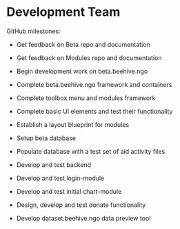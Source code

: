 # Development Team

GitHub milestones:

- Get feedback on Beta repo and documentation

- Get feedback on Modules repo and documentation

- Begin development work on beta.beehive.ngo

- Complete beta.beehive.ngo framework and containers

- Complete toolbox menu and modules framework

- Complete basic UI elements and test their functionality

- Establish a layout blueprint for modules

- Setup beta database

- Populate database with a test set of aid activity files

- Develop and test backend

- Develop and test login-module

- Develop and test initial chart-module

- Design, develop and test donate functionality

- Develop dataset.beehive.ngo data preview tool
